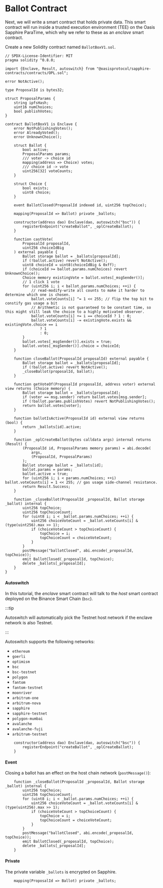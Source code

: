 # Ballot Contract

Next, we will write a smart contract that holds private data. This smart
contract will run inside a trusted execution environment (TEE) on the Oasis
Sapphire ParaTime, which why we refer to these as an *enclave* smart contract.

Create a new Solidity contract named `BallotBoxV1.sol`.

```solidity
// SPDX-License-Identifier: MIT
pragma solidity ^0.8.0;

import {Enclave, Result, autoswitch} from "@oasisprotocol/sapphire-contracts/contracts/OPL.sol";

error NotActive();

type ProposalId is bytes32;

struct ProposalParams {
    string ipfsHash;
    uint16 numChoices;
    bool publishVotes;
}

contract BallotBoxV1 is Enclave {
    error NotPublishingVotes();
    error AlreadyVoted();
    error UnknownChoice();

    struct Ballot {
        bool active;
        ProposalParams params;
        /// voter -> choice id
        mapping(address => Choice) votes;
        /// choice id -> vote
        uint256[32] voteCounts;
    }

    struct Choice {
        bool exists;
        uint8 choice;
    }

    event BallotClosed(ProposalId indexed id, uint256 topChoice);

    mapping(ProposalId => Ballot) private _ballots;

    constructor(address dao) Enclave(dao, autoswitch("bsc")) {
        registerEndpoint("createBallot", _oplCreateBallot);
    }

    function castVote(
        ProposalId proposalId,
        uint256 choiceIdBig
    ) external payable {
        Ballot storage ballot = _ballots[proposalId];
        if (!ballot.active) revert NotActive();
        uint8 choiceId = uint8(choiceIdBig & 0xff);
        if (choiceId >= ballot.params.numChoices) revert UnknownChoice();
        Choice memory existingVote = ballot.votes[_msgSender()];
        // 1 click 1 vote
        for (uint256 i; i < ballot.params.numChoices; ++i) {
            // read-modify-write all counts to make it harder to determine which one is chosen.
            ballot.voteCounts[i] ^= 1 << 255; // flip the top bit to constify gas usage a bit
            // Arithmetic is not guaranteed to be constant time, so this might still leak the choice to a highly motivated observer.
            ballot.voteCounts[i] += i == choiceId ? 1 : 0;
            ballot.voteCounts[i] -= existingVote.exists && existingVote.choice == i
                ? 1
                : 0;
        }
        ballot.votes[_msgSender()].exists = true;
        ballot.votes[_msgSender()].choice = choiceId;
    }

    function closeBallot(ProposalId proposalId) external payable {
        Ballot storage ballot = _ballots[proposalId];
        if (!ballot.active) revert NotActive();
        _closeBallot(proposalId, ballot);
    }

    function getVoteOf(ProposalId proposalId, address voter) external view returns (Choice memory) {
        Ballot storage ballot = _ballots[proposalId];
        if (voter == msg.sender) return ballot.votes[msg.sender];
        if (!ballot.params.publishVotes) revert NotPublishingVotes();
        return ballot.votes[voter];
    }

    function ballotIsActive(ProposalId id) external view returns (bool) {
        return _ballots[id].active;
    }

    function _oplCreateBallot(bytes calldata args) internal returns (Result) {
        (ProposalId id, ProposalParams memory params) = abi.decode(
            args,
            (ProposalId, ProposalParams)
        );
        Ballot storage ballot = _ballots[id];
        ballot.params = params;
        ballot.active = true;
        for (uint256 i; i < params.numChoices; ++i) ballot.voteCounts[i] = 1 << 255; // gas usage side-channel resistance.
        return Result.Success;
    }

    function _closeBallot(ProposalId _proposalId, Ballot storage _ballot) internal {
        uint256 topChoice;
        uint256 topChoiceCount;
        for (uint8 i; i < _ballot.params.numChoices; ++i) {
            uint256 choiceVoteCount = _ballot.voteCounts[i] & (type(uint256).max >> 1);
            if (choiceVoteCount > topChoiceCount) {
                topChoice = i;
                topChoiceCount = choiceVoteCount;
            }
        }
        postMessage("ballotClosed", abi.encode(_proposalId, topChoice));
        emit BallotClosed(_proposalId, topChoice);
        delete _ballots[_proposalId];
    }
}
```

#### Autoswitch

In this tutorial, the *enclave* smart contract will talk to the *host* smart
contract deployed on the Binance Smart Chain (`bsc`).

:::tip

Autoswitch will automatically pick the Testnet host network if the enclave network is also Testnet.

:::

Autoswitch supports the following networks:
- `ethereum`
- `goerli`
- `optimism`
- `bsc`
- `bsc-testnet`
- `polygon`
- `fantom`
- `fantom-testnet`
- `moonriver`
- `arbitrum-one`
- `arbitrum-nova`
- `sapphire`
- `sapphire-testnet`
- `polygon-mumbai`
- `avalanche`
- `avalanche-fuji`
- `arbitrum-testnet`

```solidity
    constructor(address dao) Enclave(dao, autoswitch("bsc")) {
        registerEndpoint("createBallot", _oplCreateBallot);
    }
```

#### Event

Closing a ballot has an effect on the host chain network (`postMessage()`):

```solidity
    function _closeBallot(ProposalId _proposalId, Ballot storage _ballot) internal {
        uint256 topChoice;
        uint256 topChoiceCount;
        for (uint8 i; i < _ballot.params.numChoices; ++i) {
            uint256 choiceVoteCount = _ballot.voteCounts[i] & (type(uint256).max >> 1);
            if (choiceVoteCount > topChoiceCount) {
                topChoice = i;
                topChoiceCount = choiceVoteCount;
            }
        }
        postMessage("ballotClosed", abi.encode(_proposalId, topChoice));
        emit BallotClosed(_proposalId, topChoice);
        delete _ballots[_proposalId];
    }
```

#### Private

The private variable `_ballots` is encrypted on Sapphire.

```solidity
    mapping(ProposalId => Ballot) private _ballots;
```
